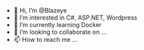 - 👋 Hi, I’m @Blazeye
- 👀 I’m interested in C#, ASP.NET, Wordpress
- 🌱 I’m currently learning Docker
- 💞️ I’m looking to collaborate on ...
- 📫 How to reach me ...

<!---
Blazeye/Blazeye is a ✨ special ✨ repository because its `README.md` (this file) appears on your GitHub profile.
You can click the Preview link to take a look at your changes.
--->
